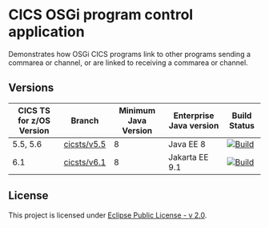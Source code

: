 # CICS OSGi program control application

Demonstrates how OSGi CICS programs link to other programs sending a commarea or channel, or are linked to receiving a commarea or channel.

## Versions
| CICS TS for z/OS Version | Branch                                 | Minimum Java Version | Enterprise Java version | Build Status |
|--------------------------|----------------------------------------|----------------------|-------------------------|--------------|
| 5.5, 5.6                 | [cicsts/v5.5](/../../tree/cicsts/v5.5) | 8                    | Java EE 8               | [![Build](https://github.com/cicsdev/cics-java-osgi-linkactions/workflows/java.yaml/badge.svg?branch=cicsts%2Fv5.5)](https://github.com/cicsdev/cics-java-osgi-link/actions/workflows/java.yaml) |
| 6.1                      | [cicsts/v6.1](/../../tree/cicsts/v6.1) | 8                    | Jakarta EE 9.1          | [![Build](https://github.com/cicsdev/cics-java-osgi-link/actions/workflows/java.yaml/badge.svg?branch=cicsts%2Fv6.1)](https://github.com/cicsdev/cics-java-osgi-link/actions/workflows/java.yaml) |

## License
This project is licensed under [Eclipse Public License - v 2.0](LICENSE).
